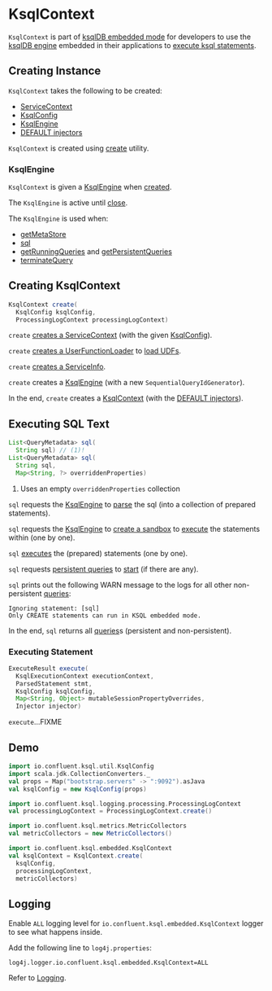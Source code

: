# KsqlContext

`KsqlContext` is part of [ksqlDB embedded mode](index.md) for developers to use the [ksqlDB engine](#ksqlEngine) embedded in their applications to [execute ksql statements](#sql).

## Creating Instance

`KsqlContext` takes the following to be created:

* <span id="serviceContext"> [ServiceContext](../ServiceContext.md)
* <span id="ksqlConfig"> [KsqlConfig](../KsqlConfig.md)
* [KsqlEngine](#ksqlEngine)
* <span id="injectorFactory"> [DEFAULT injectors](../Injectors.md#DEFAULT)

`KsqlContext` is created using [create](#create) utility.

### <span id="ksqlEngine"> KsqlEngine

`KsqlContext` is given a [KsqlEngine](../KsqlEngine.md) when [created](#creating-instance).

The `KsqlEngine` is active until [close](#close).

The `KsqlEngine` is used when:

* [getMetaStore](#getMetaStore)
* [sql](#sql)
* [getRunningQueries](#getRunningQueries) and [getPersistentQueries](#getPersistentQueries)
* [terminateQuery](#terminateQuery)

## <span id="create"> Creating KsqlContext

```java
KsqlContext create(
  KsqlConfig ksqlConfig,
  ProcessingLogContext processingLogContext)
```

`create` [creates a ServiceContext](../ServiceContextFactory.md#create) (with the given [KsqlConfig](../KsqlConfig.md)).

`create` [creates a UserFunctionLoader](../UserFunctionLoader.md#newInstance) to [load UDFs](../UserFunctionLoader.md#load).

`create` [creates a ServiceInfo](../ServiceInfo.md#create).

`create` creates a [KsqlEngine](../KsqlEngine.md) (with a new `SequentialQueryIdGenerator`).

In the end, `create` creates a [KsqlContext](#creating-instance) (with the [DEFAULT injectors](../Injectors.md#DEFAULT)).

## <span id="sql"> Executing SQL Text

```java
List<QueryMetadata> sql(
  String sql) // (1)!
List<QueryMetadata> sql(
  String sql,
  Map<String, ?> overriddenProperties)
```

1. Uses an empty `overriddenProperties` collection

`sql` requests the [KsqlEngine](#ksqlEngine) to [parse](../KsqlEngine.md#parse) the sql (into a collection of prepared statements).

`sql` requests the [KsqlEngine](#ksqlEngine) to [create a sandbox](../KsqlEngine.md#createSandbox) to [execute](#execute) the statements within (one by one).

`sql` [executes](#execute) the (prepared) statements (one by one).

`sql` requests [persistent queries](../PersistentQueryMetadata.md) to [start](../QueryMetadata.md#start) (if there are any).

`sql` prints out the following WARN message to the logs for all other non-persistent [queries](../QueryMetadata.md):

```text
Ignoring statement: [sql]
Only CREATE statements can run in KSQL embedded mode.
```

In the end, `sql` returns all [queries](../QueryMetadata.md)s (persistent and non-persistent).

### <span id="execute"> Executing Statement

```java
ExecuteResult execute(
  KsqlExecutionContext executionContext,
  ParsedStatement stmt,
  KsqlConfig ksqlConfig,
  Map<String, Object> mutableSessionPropertyOverrides,
  Injector injector)
```

`execute`...FIXME

## Demo

```scala
import io.confluent.ksql.util.KsqlConfig
import scala.jdk.CollectionConverters._
val props = Map("bootstrap.servers" -> ":9092").asJava
val ksqlConfig = new KsqlConfig(props)

import io.confluent.ksql.logging.processing.ProcessingLogContext
val processingLogContext = ProcessingLogContext.create()

import io.confluent.ksql.metrics.MetricCollectors
val metricCollectors = new MetricCollectors()

import io.confluent.ksql.embedded.KsqlContext
val ksqlContext = KsqlContext.create(
  ksqlConfig,
  processingLogContext,
  metricCollectors)
```

## Logging

Enable `ALL` logging level for `io.confluent.ksql.embedded.KsqlContext` logger to see what happens inside.

Add the following line to `log4j.properties`:

```text
log4j.logger.io.confluent.ksql.embedded.KsqlContext=ALL
```

Refer to [Logging](../logging.md).

